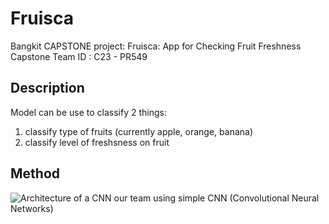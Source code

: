 # Fruisca
Bangkit CAPSTONE project:  Fruisca: App for Checking Fruit Freshness
Capstone Team ID : C23 - PR549

## Description
Model can be use to classify 2 things:
  1. classify type of fruits (currently apple, orange, banana)
  2. classify level of freshsness on fruit

## Method
 ![Architecture of a CNN](https://miro.medium.com/v2/resize:fit:720/format:webp/1*kkyW7BR5FZJq4_oBTx3OPQ.png)
our team using simple CNN (Convolutional Neural Networks)
